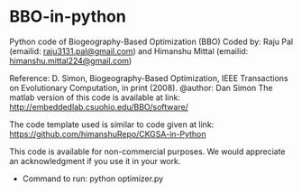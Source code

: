 # BBO-in-python
Python code of Biogeography-Based Optimization (BBO)
Coded by: Raju Pal (emailid: raju3131.pal@gmail.com) and Himanshu Mittal (emailid: himanshu.mittal224@gmail.com)

Reference: D. Simon, Biogeography-Based Optimization, IEEE Transactions on Evolutionary Computation, in print (2008).
@author: Dan Simon 
The matlab version of this code is available at link: http://embeddedlab.csuohio.edu/BBO/software/

The code template used is similar to code given at link: https://github.com/himanshuRepo/CKGSA-in-Python

This code is available for non-commercial purposes. We would appreciate an acknowledgment if you use it in your work.

* Command to run:
	python optimizer.py
